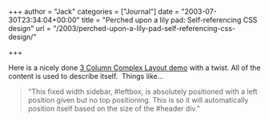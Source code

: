 +++
author = "Jack"
categories = ["Journal"]
date = "2003-07-30T23:34:04+00:00"
title = "Perched upon a lily pad: Self-referencing CSS design"
url = "/2003/perched-upon-a-lily-pad-self-referencing-css-design/"

+++

Here is a nicely done [3 Column Complex Layout demo][1] with a twist. All of the content is used to describe itself.&nbsp; Things like&#8230;
  


> "This fixed width sidebar, #leftbox, is absolutely positioned with a left position given but no top positioning. This is so it will automatically position itself based on the size of the #header div."

 [1]: http://positioniseverything.net/guests/3colcomplex.html "3 Column Complex Layout demo"